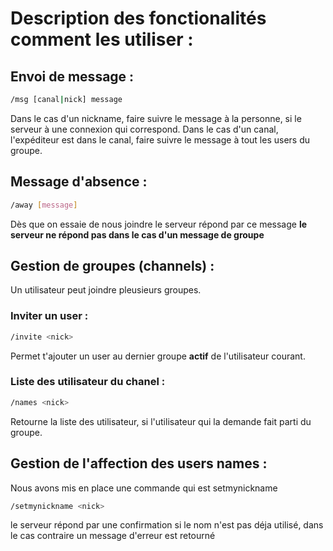 # Description des fonctionalités comment les utiliser :

## Envoi de message :

```bash
/msg [canal|nick] message
```

Dans le cas d'un nickname, faire suivre le message à la personne, si le serveur à une connexion qui correspond.
Dans le cas d'un canal, l'expéditeur est dans le canal, faire suivre le message à tout les users du groupe.

## Message d'absence :

```bash
/away [message]
```

Dès que on essaie de nous joindre le serveur répond par ce message
**le serveur ne répond pas dans le cas d'un message de groupe**

## Gestion de groupes (channels) :

Un utilisateur peut joindre pleusieurs groupes.

### Inviter un user :

```bash
/invite <nick>
```

Permet t'ajouter un user au dernier groupe **actif** de l'utilisateur courant.

### Liste des utilisateur du chanel :

```bash
/names <nick>
```

Retourne la liste des utilisateur, si l'utilisateur qui la demande fait parti du groupe.

## Gestion de l'affection des users names :

Nous avons mis en place une commande qui est setmynickname

```bash
/setmynickname <nick>
```

le serveur répond par une confirmation si le nom n'est pas déja utilisé, dans le cas contraire un message d'erreur est retourné
